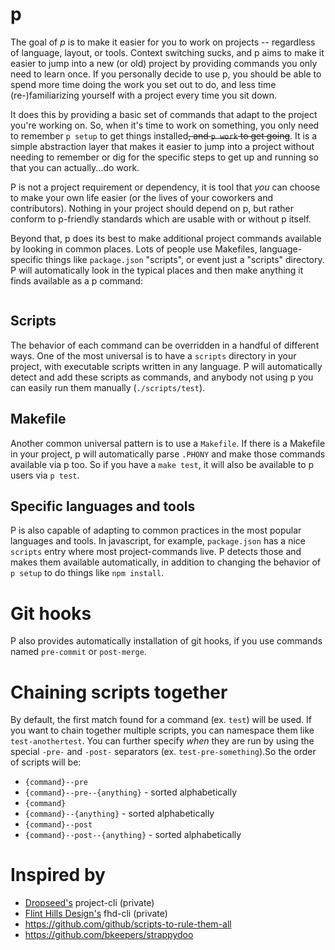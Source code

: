 # p

The goal of *p* is to make it easier for you to work on projects -- regardless
of language, layout, or tools. Context switching sucks, and p aims to make it
easier to jump into a new (or old) project by providing commands you only need
to learn once. If you personally decide to use p, you should be able to spend
more time doing the work you set out to do, and less time (re-)familiarizing
yourself with a project every time you sit down.

It does this by providing a basic set of commands that adapt to the project
you're working on. So, when it's time to work on something, you only need to
remember `p setup` to get things installed~~, and `p work` to get going~~. It is a
simple abstraction layer that makes it easier to jump into a project without
needing to remember or dig for the specific steps to get up and running so that
you can actually...do work.

P is not a project requirement or dependency, it is tool that *you* can choose
to make your own life easier (or the lives of your coworkers and contributors).
Nothing in your project should depend on p, but rather conform to p-friendly
standards which are usable with or without p itself.

Beyond that, p does its best to make additional project commands available by
looking in common places. Lots of people use Makefiles, language-specific things
like `package.json` "scripts", or event just a "scripts" directory. P will
automatically look in the typical places and then make anything it finds
available as a p command:
```sh
```

## Scripts

The behavior of each command can be overridden in a handful of different ways.
One of the most universal is to have a `scripts` directory in your project, with
executable scripts written in any language. P will automatically detect and add
these scripts as commands, and anybody not using p you can easily run them
manually (`./scripts/test`).

## Makefile

Another common universal pattern is to use a `Makefile`. If there is a Makefile
in your project, p will automatically parse `.PHONY` and make those commands
available via p too. So if you have a `make test`, it will also be available to
p users via `p test`.

## Specific languages and tools

P is also capable of adapting to common practices in the most popular languages
and tools. In javascript, for example, `package.json` has a nice `scripts` entry
where most project-commands live. P detects those and makes them available
automatically, in addition to changing the behavior of `p setup` to do things
like `npm install`.

# Git hooks

P also provides automatically installation of git hooks, if you use commands
named `pre-commit` or `post-merge`.

# Chaining scripts together

By default, the first match found for a command (ex. `test`) will be used. If
you want to chain together multiple scripts, you can namespace them like
`test-anothertest`. You can further specify *when* they are run by using the
special `-pre-` and `-post-` separators (ex. `test-pre-something`).So the order
of scripts will be:

- `{command}--pre`
- `{command}--pre--{anything}` - sorted alphabetically
- `{command}`
- `{command}--{anything}` - sorted alphabetically
- `{command}--post`
- `{command}--post--{anything}` - sorted alphabetically

# Inspired by

- [Dropseed's](https://github.com/dropseed) project-cli (private)
- [Flint Hills Design's](https://github.com/flinthillsdesign) fhd-cli (private)
- https://github.com/github/scripts-to-rule-them-all
- https://github.com/bkeepers/strappydoo
